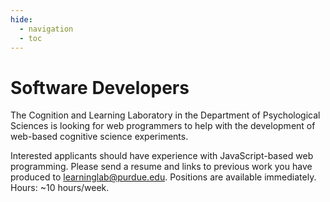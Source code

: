 ```yaml
---
hide:
  - navigation
  - toc
---
```


# Software Developers

The Cognition and Learning Laboratory in the Department of Psychological Sciences is looking for web programmers to help with the development of web-based cognitive science experiments.

Interested applicants should have experience with JavaScript-based web programming. Please send a resume and links to previous work you have produced to learninglab@purdue.edu. Positions are available immediately. Hours: ~10 hours/week.
